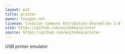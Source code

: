 ```yaml
---
layout: pid
title: printer
owner: toxygen.net
license: Creative Commons Attribution-ShareAlike 3.0
site: https://github.com/wojtekka/printer
source: https://github.com/wojtekka/printer
---
```

USB printer emulator
